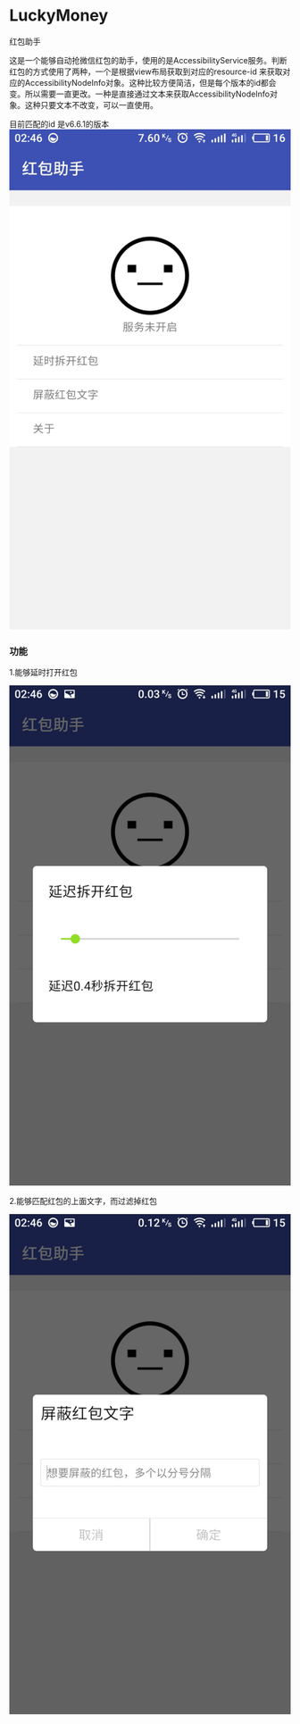 # LuckyMoney
红包助手

​	这是一个能够自动抢微信红包的助手，使用的是AccessibilityService服务。判断红包的方式使用了两种，一个是根据view布局获取到对应的resource-id 来获取对应的AccessibilityNodeInfo对象。这种比较方便简洁，但是每个版本的id都会变。所以需要一直更改。一种是直接通过文本来获取AccessibilityNodeInfo对象。这种只要文本不改变，可以一直使用。

目前匹配的id 是v6.6.1的版本
![S80204-024638](screenshots/S80204-024638.jpg)

### 功能

1.能够延时打开红包

![S80204-024648](screenshots/S80204-024648.jpg)

2.能够匹配红包的上面文字，而过滤掉红包

![S80204-024655](screenshots/S80204-024655.jpg)
